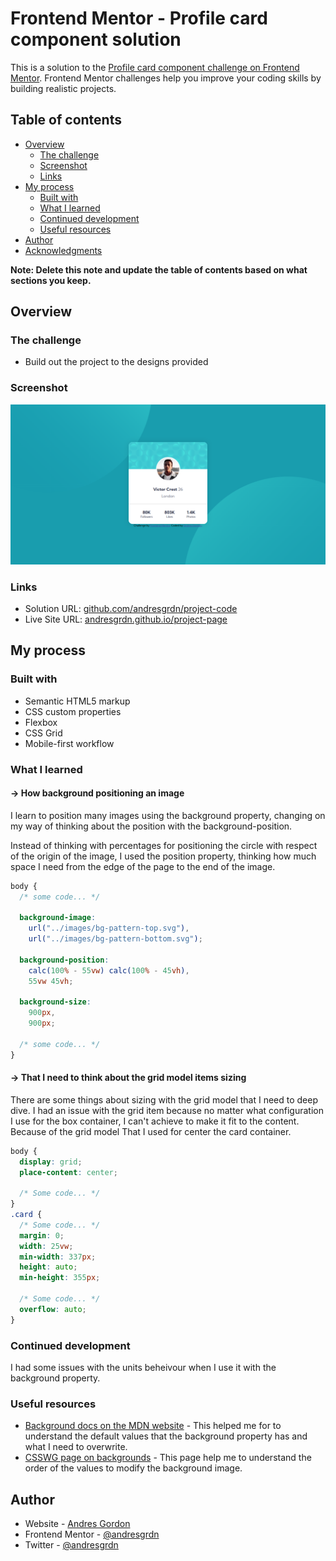 # Frontend Mentor - Profile card component solution

This is a solution to the [Profile card component challenge on Frontend Mentor](https://www.frontendmentor.io/challenges/profile-card-component-cfArpWshJ). Frontend Mentor challenges help you improve your coding skills by building realistic projects. 

## Table of contents

- [Overview](#overview)
  - [The challenge](#the-challenge)
  - [Screenshot](#screenshot)
  - [Links](#links)
- [My process](#my-process)
  - [Built with](#built-with)
  - [What I learned](#what-i-learned)
  - [Continued development](#continued-development)
  - [Useful resources](#useful-resources)
- [Author](#author)
- [Acknowledgments](#acknowledgments)

**Note: Delete this note and update the table of contents based on what sections you keep.**

## Overview

### The challenge

- Build out the project to the designs provided

### Screenshot

![](./project-card-profile_.png)

### Links

- Solution URL: [github.com/andresgrdn/project-code](https://andresgrdn.github.io/)
- Live Site URL: [andresgrdn.github.io/project-page](https://github.com/andresgrdn/)

## My process

### Built with

- Semantic HTML5 markup
- CSS custom properties
- Flexbox
- CSS Grid
- Mobile-first workflow

### What I learned

#### -> How background positioning an image

I learn to position many images using the background property, changing on my way of thinking about the position with the background-position.

Instead of thinking with percentages for positioning the circle with respect of the origin of the image, I used the position property, thinking how much space I need from the edge of the page to the end of the image.

```css
body {
  /* some code... */

  background-image:
    url("../images/bg-pattern-top.svg"),
    url("../images/bg-pattern-bottom.svg");

  background-position:
    calc(100% - 55vw) calc(100% - 45vh),
    55vw 45vh;

  background-size:
    900px,
    900px;

  /* some code... */
}
```

#### -> That I need to think about the grid model items sizing

There are some things about sizing with the grid model that I need to deep dive. I had an issue with the grid item because no matter what configuration I use for the box container, I can't achieve to make it fit to the content. Because of the grid model That I used for center the card container.

```css
body {
  display: grid;
  place-content: center;

  /* Some code... */
}
.card {
  /* Some code... */
  margin: 0;
  width: 25vw;
  min-width: 337px;
  height: auto;
  min-height: 355px;

  /* Some code... */
  overflow: auto;
}
```

### Continued development

I had some issues with the units beheivour when I use it with the background property.

### Useful resources

- [Background docs on the MDN website](https://developer.mozilla.org/en-US/docs/Web/CSS/background) - This helped me for to understand the default values that the background property has and what I need to overwrite.
- [CSSWG page on backgrounds](https://drafts.csswg.org/css-backgrounds/#the-background) - This page help me to understand the order of the values to modify the background image.

## Author

- Website - [Andres Gordon](https://andresgrdn.github.io)
- Frontend Mentor - [@andresgrdn](https://www.frontendmentor.io/profile/andresgrdn)
- Twitter - [@andresgrdn](https://www.twitter.com/andresgrdn)